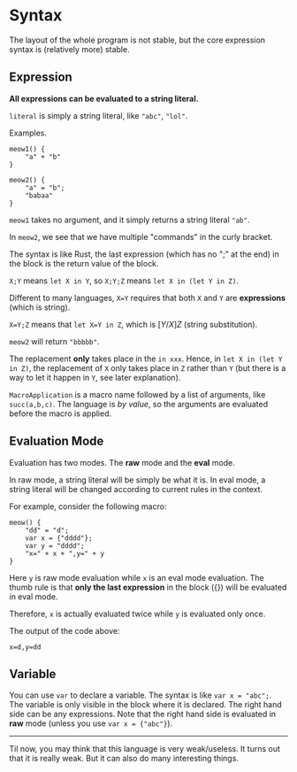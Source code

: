 # Syntax

The layout of the whole program is not stable, but the core expression syntax is (relatively more) stable.

## Expression

**All expressions can be evaluated to a string literal.**

`literal` is simply a string literal, like `"abc"`, `"lol"`.

Examples.

```meow
meow1() {
    "a" + "b"
}

meow2() {
    "a" = "b";
    "babaa"
}
```

`meow1` takes no argument, and it simply returns a string literal `"ab"`.

In `meow2`, we see that we have multiple "commands" in the curly bracket.

The syntax is like Rust, the last expression (which has no ";" at the end) in the block is the return value of the block.

`X;Y` means `let X in Y`, so `X;Y;Z` means `let X in (let Y in Z)`.

Different to many languages, `X=Y` requires that both `X` and `Y` are **expressions** (which is string).

`X=Y;Z` means that `let X=Y in Z`, which is $[Y/X]Z$ (string substitution).

`meow2` will return `"bbbbb"`.

The replacement **only** takes place in the `in xxx`. Hence, in `let X in (let Y in Z)`, the replacement of `X` only takes place in `Z` rather than `Y` (but there is a way to let it happen in `Y`, see later explanation).

`MacroApplication` is a macro name followed by a list of arguments, like `succ(a,b,c)`. The language is *by value*, so the arguments are evaluated before the macro is applied.

## Evaluation Mode

Evaluation has two modes. The **raw** mode and the **eval** mode.

In raw mode, a string literal will be simply be what it is. In eval mode, a string literal will be changed according to current rules in the context.

For example, consider the following macro:

```meow
meow() {
    "dd" = "d";
    var x = {"dddd"};
    var y = "dddd";
    "x=" + x + ",y=" + y
}
```

Here `y` is raw mode evaluation while `x` is an eval mode evaluation. The thumb rule is that **only the last expression** in the block ({}) will be evaluated in eval mode.

Therefore, `x` is actually evaluated twice while `y` is evaluated only once.

The output of the code above:

```
x=d,y=dd
```

## Variable

You can use `var` to declare a variable. The syntax is like `var x = "abc";`. The variable is only visible in the block where it is declared. The right hand side can be any expressions. Note that the right hand side is evaluated in **raw** mode (unless you use `var x = {"abc"}`).

---

Til now, you may think that this language is very weak/useless. It turns out that it is really weak. But it can also do many interesting things.
